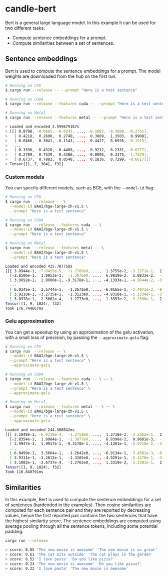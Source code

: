 # candle-bert

Bert is a general large language model. In this example it can be used for two
different tasks:

- Compute sentence embeddings for a prompt.
- Compute similarities between a set of sentences.

## Sentence embeddings

Bert is used to compute the sentence embeddings for a prompt. The model weights
are downloaded from the hub on the first run.

```bash
# Running on CPU
$ cargo run --release -- --prompt "Here is a test sentence"

# Running on CUDA
$ cargo run --release --features cuda -- --prompt "Here is a test sentence"

# Running on Metal 
$ cargo run --release --features metal -- --prompt "Here is a test sentence"

> Loaded and encoded 3.599679167s
> [[[ 0.0798, -0.0665, -0.0247, ..., -0.1082, -0.1000, -0.2751],
>   [ 0.4218,  0.2690,  0.2740, ...,  0.3889,  1.3503,  0.9908],
>   [ 0.0466,  0.3041, -0.1143, ...,  0.4427,  0.6926, -0.1515],
>   ...
>   [ 0.3396,  0.4320, -0.4408, ...,  0.9212,  0.2331, -0.6777],
>   [ 0.2789,  0.7539,  0.4306, ..., -0.0095,  0.3375, -1.7529],
>   [ 0.6737,  0.7882,  0.0548, ...,  0.1836,  0.7299, -0.6617]]]
> Tensor[[1, 7, 384], f32]
```

### Custom models

You can specify different models, such as BGE, with the `--model-id` flag:

```bash
# Running on CPU
$ cargo run  --release -- \
  --model-id BAAI/bge-large-zh-v1.5 \
  --prompt "Here is a test sentence"

# Running on CUDA
$ cargo run  --release --features cuda -- \
  --model-id BAAI/bge-large-zh-v1.5 \
  --prompt "Here is a test sentence"

# Running on Metal
$ cargo run  --release --features metal -- \
  --model-id BAAI/bge-large-zh-v1.5 \
  --prompt "Here is a test sentence"

Loaded and encoded 435.70775ms
[[[ 3.0944e-1, -7.8455e-5,  -1.2768e0, ...,  1.3755e-2, -3.2371e-1,  2.3819e-1],
  [-2.8506e-1,  1.9953e-1,  -1.3076e0, ...,  6.9819e-2,  1.0833e-2,  -1.1512e0],
  [ 3.9892e-1,  2.0000e-1, -9.3178e-1, ..., -4.1393e-1, -4.9644e-2, -3.3786e-1],
  ...
  [ 6.0345e-1,  3.5744e-1,  -1.2672e0, ..., -6.9165e-1, -3.4973e-3, -8.4214e-1],
  [ 3.9218e-1, -3.2735e-1,  -1.3123e0, ..., -4.9318e-1, -5.1334e-1, -3.6391e-1],
  [ 3.0978e-1,  2.5662e-4,  -1.2773e0, ...,  1.3357e-2, -3.2390e-1,  2.3858e-1]]]
Tensor[[1, 9, 1024], f32]
Took 176.744667ms
```

### Gelu approximation

You can get a speedup by using an approximation of the gelu activation, with a
small loss of precision, by passing the `--approximate-gelu` flag:

```bash
# Running on CPU
$ cargo run  --release -- \
  --model-id BAAI/bge-large-zh-v1.5 \
  --prompt "Here is a test sentence" \
  --approximate-gelu

# Running on CUDA
$ cargo run  --release --features cuda -- \ -- \
  --model-id BAAI/bge-large-zh-v1.5 \
  --prompt "Here is a test sentence" \
  --approximate-gelu

# Running on Metal
$ cargo run  --release --features metal -- \ -- \
  --model-id BAAI/bge-large-zh-v1.5 \
  --prompt "Here is a test sentence" \
  --approximate-gelu

Loaded and encoded 244.388042ms
[[[ 3.1048e-1, -6.0339e-4,  -1.2758e0, ...,  1.3718e-2, -3.2362e-1,  2.3775e-1],
  [-2.8354e-1,  1.9984e-1,  -1.3077e0, ...,  6.9390e-2,  9.9681e-3,  -1.1531e0],
  [ 3.9947e-1,  1.9917e-1, -9.3178e-1, ..., -4.1301e-1, -5.0719e-2, -3.3955e-1],
  ...
  [ 6.0499e-1,  3.5664e-1,  -1.2642e0, ..., -6.9134e-1, -3.4581e-3, -8.4471e-1],
  [ 3.9311e-1, -3.2812e-1,  -1.3105e0, ..., -4.9291e-1, -5.1270e-1, -3.6543e-1],
  [ 3.1082e-1, -2.6737e-4,  -1.2762e0, ...,  1.3319e-2, -3.2381e-1,  2.3815e-1]]]
Tensor[[1, 9, 1024], f32]
Took 116.840791ms
```

## Similarities

In this example, Bert is used to compute the sentence embeddings for a set of
sentences (hardcoded in the examples). Then cosine similarities are computed for
each sentence pair and they are reported by decreasing values, hence the first
reported pair contains the two sentences that have the highest similarity score.
The sentence embeddings are computed using average pooling through all the
sentence tokens, including some potential padding.

```bash
cargo run --release

> score: 0.85 'The new movie is awesome' 'The new movie is so great'
> score: 0.61 'The cat sits outside' 'The cat plays in the garden'
> score: 0.52 'I love pasta' 'Do you like pizza?'
> score: 0.23 'The new movie is awesome' 'Do you like pizza?'
> score: 0.22 'I love pasta' 'The new movie is awesome'
```
